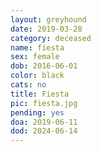 ```yaml
---
layout: greyhound
date: 2019-03-28
category: deceased
name: fiesta
sex: female
dob: 2016-06-01
color: black
cats: no
title: Fiesta
pic: fiesta.jpg
pending: yes
doa: 2019-06-11
dod: 2024-06-14
---
```


